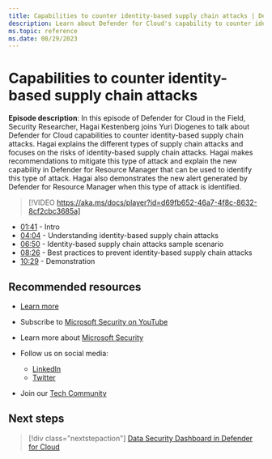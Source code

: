 ```yaml
---
title: Capabilities to counter identity-based supply chain attacks | Defender for Cloud in the Field 
description: Learn about Defender for Cloud's capability to counter identity-based supply chain attacks.
ms.topic: reference
ms.date: 08/29/2023
---
```


# Capabilities to counter identity-based supply chain attacks

**Episode description**: In this episode of Defender for Cloud in the Field, Security Researcher, Hagai Kestenberg joins Yuri Diogenes to talk about Defender for Cloud capabilities to counter identity-based supply chain attacks. Hagai explains the different types of supply chain attacks and focuses on the risks of identity-based supply chain attacks. Hagai makes recommendations to mitigate this type of attack and explain the new capability in Defender for Resource Manager that can be used to identify this type of attack. Hagai also demonstrates the new alert generated by Defender for Resource Manager when this type of attack is identified. 

> [!VIDEO https://aka.ms/docs/player?id=d69fb652-46a7-4f8c-8632-8cf2cbc3685a]

- [01:41](/shows/mdc-in-the-field/counter-identity-based-supply-chain-attacks#time=01m41s) - Intro
- [04:04](/shows/mdc-in-the-field/counter-identity-based-supply-chain-attacks#time=04m04s) - Understanding identity-based supply chain attacks
- [06:50](/shows/mdc-in-the-field/counter-identity-based-supply-chain-attacks#time=06m50s) - Identity-based supply chain attacks sample scenario
- [08:26](/shows/mdc-in-the-field/counter-identity-based-supply-chain-attacks#time=08m26s) - Best practices to prevent identity-based supply chain attacks
- [10:29](/shows/mdc-in-the-field/counter-identity-based-supply-chain-attacks#time=10m29s) - Demonstration

## Recommended resources

- [Learn more](https://techcommunity.microsoft.com/t5/microsoft-defender-for-cloud/announcing-microsoft-defender-for-cloud-capabilities-to-counter/ba-p/3876012)
- Subscribe to [Microsoft Security on YouTube](https://www.youtube.com/playlist?list=PL3ZTgFEc7LysiX4PfHhdJPR7S8mGO14YS)
- Learn more about [Microsoft Security](https://msft.it/6002T9HQY)

- Follow us on social media:

  - [LinkedIn](https://www.linkedin.com/showcase/microsoft-security/)
  - [Twitter](https://twitter.com/msftsecurity)

- Join our [Tech Community](https://aka.ms/SecurityTechCommunity)

## Next steps

> [!div class="nextstepaction"]
> [Data Security Dashboard in Defender for Cloud](episode-thirty-eight.md)
